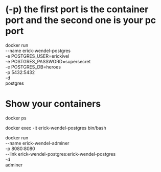 # (-p) the first port is the container port and the second one is your pc port

docker run \
  --name erick-wendel-postgres \
  -e POSTGRES_USER=erickivel \
  -e POSTGRES_PASSWORD=supersecret \
  -e POSTGRES_DB=heroes \
  -p 5432:5432 \
  -d \
  postgres

# Show your containers
docker ps

docker exec -it erick-wendel-postgres bin/bash

docker run \
  --name erick-wendel-adminer \
  -p 8080:8080 \
  --link erick-wendel-postgres:erick-wendel-postgres \
  -d \
  adminer